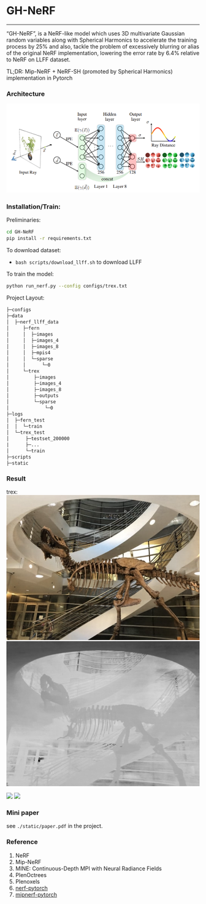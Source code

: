 # GH-NeRF
---

“GH-NeRF”, is a NeRF-like model which uses 3D multivariate Gaussian random variables along with Spherical Harmonics to accelerate the training process by 25% and also, tackle the problem of excessively blurring or alias of the original NeRF implementation, lowering the error rate by 6.4% relative to NeRF on LLFF dataset.

TL;DR: Mip-NeRF + NeRF-SH (promoted by Spherical Harmonics) implementation in Pytorch
### Architecture

![](/static/layout.png)


### Installation/Train:

Preliminaries:

```sh
cd GH-NeRF
pip install -r requirements.txt
```

To download dataset:

- `bash scripts/download_llff.sh` to download LLFF

To train the model:

```sh
python run_nerf.py --config configs/trex.txt
```

Project Layout:

```
├─configs
├─data
│  ├─nerf_llff_data
│     ├─fern
│     │  ├─images
│     │  ├─images_4
│     │  ├─images_8
│     │  ├─mpis4
│     │  └─sparse
│     │      └─0
│     └─trex
│         ├─images
│         ├─images_4
│         ├─images_8
│         ├─outputs
│         └─sparse
│             └─0
├─logs
│  ├─fern_test
│  │  └─train
│  └─trex_test
│      ├─testset_200000
|      ├─...
│      └─train
├─scripts
├─static
```

### Result

trex: 
![](/static/trex.png) ![](/static/dep.png)


![](/static/trex_test.gif) ![](/static/desp_test.gif)

### Mini paper

see `./static/paper.pdf` in the project.

### Reference
1. NeRF
2. Mip-NeRF
3. MINE: Continuous-Depth MPI with Neural Radiance Fields
4. PlenOctrees
5. Plenoxels
6. [nerf-pytorch](https://github.com/yenchenlin/nerf-pytorch)
7. [mipnerf-pytorch](https://github.com/bebeal/mipnerf-pytorch)